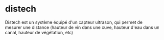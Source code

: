 # distech
Distech est un système équipé d'un capteur ultrason, qui permet de mesurer une distance (hauteur de vin dans une cuve, hauteur d'eau dans un canal, hauteur de végétation, etc)
